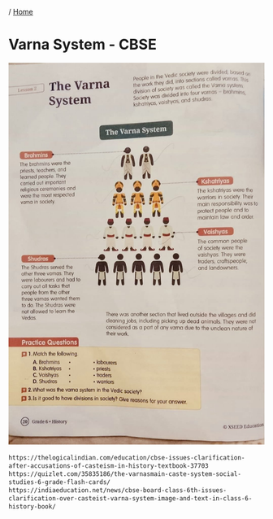 / [Home](index.md)

# Varna System - CBSE



![alt text](image.png)


```
https://thelogicalindian.com/education/cbse-issues-clarification-after-accusations-of-casteism-in-history-textbook-37703
https://quizlet.com/35835186/the-varnasmain-caste-system-social-studies-6-grade-flash-cards/
https://indiaeducation.net/news/cbse-board-class-6th-issues-clarification-over-casteist-varna-system-image-and-text-in-class-6-history-book/
```
